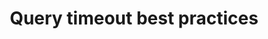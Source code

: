 ---
title: Query timeout best practices
description: Learn how to set appropriate query timeouts to balance performance and resource protection.
menu:
  influxdb3_clustered:
    name: Query timeout best practices
    parent: Troubleshoot and optimize queries
    identifier: query-timeout-best-practices
weight: 201
source: shared/influxdb3-query-guides/query-timeout-best-practices.md
---